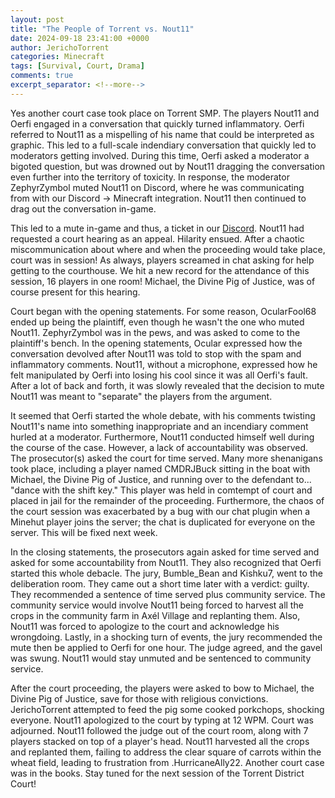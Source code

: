 ```yaml
---
layout: post
title: "The People of Torrent vs. Nout11"
date: 2024-09-18 23:41:00 +0000
author: JerichoTorrent
categories: Minecraft
tags: [Survival, Court, Drama]
comments: true
excerpt_separator: <!--more-->
---
```


Yes another court case took place on Torrent SMP. The players Nout11 and Oerfi engaged in a conversation that quickly turned inflammatory. Oerfi referred to Nout11 as a mispelling of his name that could be interpreted as graphic. This led to a full-scale indendiary conversation that quickly led to moderators getting involved. During this time, Oerfi asked a moderator a bigoted question, but was drowned out by Nout11 dragging the conversation even further into the territory of toxicity. In response, the moderator ZephyrZymbol muted Nout11 on Discord, where he was communicating from with our Discord -> Minecraft integration. Nout11 then continued to drag out the conversation in-game.

This led to a mute in-game and thus, a ticket in our [Discord](https://discord.gg/torrent). Nout11 had requested a court hearing as an appeal. Hilarity ensued. After a chaotic miscommunication about where and when the proceeding would take place, court was in session! As always, players screamed in chat asking for help getting to the courthouse. We hit a new record for the attendance of this session, 16 players in one room! Michael, the Divine Pig of Justice, was of course present for this hearing.
<!--more-->
Court began with the opening statements. For some reason, OcularFool68 ended up being the plaintiff, even though he wasn't the one who muted Nout11. ZephyrZymbol was in the pews, and was asked to come to the plaintiff's bench. In the opening statements, Ocular expressed how the conversation devolved after Nout11 was told to stop with the spam and inflammatory comments. Nout11, without a microphone, expressed how he felt manipulated by Oerfi into losing his cool since it was all Oerfi's fault. After a lot of back and forth, it was slowly revealed that the decision to mute Nout11 was meant to "separate" the players from the argument.

It seemed that Oerfi started the whole debate, with his comments twisting Nout11's name into something inappropriate and an incendiary comment hurled at a moderator. Furthermore, Nout11 conducted himself well during the course of the case. However, a lack of accountability was observed. The prosecutor(s) asked the court for time served. Many more shenanigans took place, including a player named CMDRJBuck sitting in the boat with Michael, the Divine Pig of Justice, and running over to the defendant to... "dance with the shift key." This player was held in comtempt of court and placed in jail for the remainder of the proceeding. Furthermore, the chaos of the court session was exacerbated by a bug with our chat plugin when a Minehut player joins the server; the chat is duplicated for everyone on the server. This will be fixed next week.

In the closing statements, the prosecutors again asked for time served and asked for some accountability from Nout11. They also recognized that Oerfi started this whole debacle. The jury, Bumble_Bean and Kishku7, went to the deliberation room. They came out a short time later with a verdict: guilty. They recommended a sentence of time served plus community service. The community service would involve Nout11 being forced to harvest all the crops in the community farm in Axél Village and replanting them. Also, Nout11 was forced to apologize to the court and acknowledge his wrongdoing. Lastly, in a shocking turn of events, the jury recommended the mute then be applied to Oerfi for one hour. The judge agreed, and the gavel was swung. Nout11 would stay unmuted and be sentenced to community service.

After the court proceeding, the players were asked to bow to Michael, the Divine Pig of Justice, save for those with religious convictions. JerichoTorrent attempted to feed the pig some cooked porkchops, shocking everyone. Nout11 apologized to the court by typing at 12 WPM. Court was adjourned. Nout11 followed the judge out of the court room, along with 7 players stacked on top of a player's head. Nout11 harvested all the crops and replanted them, failing to address the clear square of carrots within the wheat field, leading to frustration from .HurricaneAlly22. Another court case was in the books. Stay tuned for the next session of the Torrent District Court!
